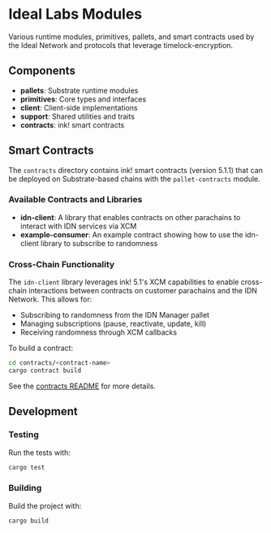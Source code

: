 # Ideal Labs Modules

Various runtime modules, primitives, pallets, and smart contracts used by the Ideal Network and protocols that leverage timelock-encryption.

## Components

- **pallets**: Substrate runtime modules
- **primitives**: Core types and interfaces
- **client**: Client-side implementations
- **support**: Shared utilities and traits
- **contracts**: ink! smart contracts

## Smart Contracts

The `contracts` directory contains ink! smart contracts (version 5.1.1) that can be deployed on Substrate-based chains with the `pallet-contracts` module.

### Available Contracts and Libraries

- **idn-client**: A library that enables contracts on other parachains to interact with IDN services via XCM
- **example-consumer**: An example contract showing how to use the idn-client library to subscribe to randomness

### Cross-Chain Functionality

The `idn-client` library leverages ink! 5.1's XCM capabilities to enable cross-chain interactions between contracts on customer parachains and the IDN Network. This allows for:

- Subscribing to randomness from the IDN Manager pallet
- Managing subscriptions (pause, reactivate, update, kill)
- Receiving randomness through XCM callbacks

To build a contract:

```bash
cd contracts/<contract-name>
cargo contract build
```

See the [contracts README](./contracts/README.md) for more details.

## Development

### Testing

Run the tests with:

```bash
cargo test
```

### Building

Build the project with:

```bash
cargo build
``` 
